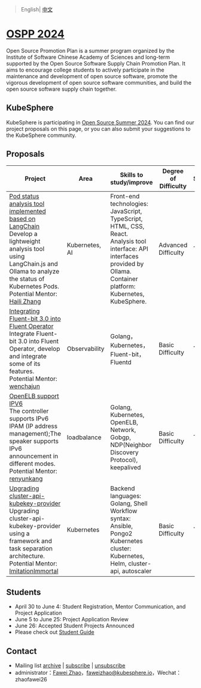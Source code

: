 > English| [中文](https://github.com/kubesphere/community/blob/master/sig-advocacy-and-outreach/ospp-2024/README_zh-CN.md)

# [OSPP 2024](https://summer-ospp.ac.cn/)

Open Source Promotion Plan is a summer program organized by the Institute of Software Chinese Academy of Sciences and long-term supported by the Open Source Software Supply Chain Promotion Plan. It aims to encourage college students to actively participate in the maintenance and development of open source software, promote the vigorous development of open source software communities, and build the open source software supply chain together.

## KubeSphere

KubeSphere is participating in [Open Source Summer 2024](https://summer-ospp.ac.cn/org/orgdetail/669ff0b7-2366-4bf3-8ffb-10f79089a45a?lang=zh). You can find our project proposals on this page, or you can also submit your suggestions to the KubeSphere community.

## Proposals

| Project                                                                                                                                                                           | Area           | Skills to study/improve                        | Degree of Difficulty | Student |
|------------------------------------------------------------------------------------------------------------------------------------------------------------------------------|--------------|---------------------------|----| --- |
| [Pod status analysis tool implemented based on LangChain](https://github.com/kubesphere/community/blob/master/sig-advocacy-and-outreach/ospp-2024/pod-state-analysis-tool-based-on-langchain.md) <br/>Develop a lightweight analysis tool using LangChain.js and Ollama to analyze the status of Kubernetes Pods.<br/>Potential Mentor: [Haili Zhang](https://github.com/webup) | Kubernetes, AI   | Front-end technologies: JavaScript, TypeScript, HTML, CSS, React.<br/>Analysis tool interface: API interfaces provided by Ollama.<br/>Container platform: Kubernetes, KubeSphere. | Advanced Difficulty |TBD|
| [Integrating Fluent-bit 3.0 into Fluent Operator](https://github.com/kubesphere/community/blob/master/sig-advocacy-and-outreach/ospp-2024/integrating-fluent-bit-3.0-into-fluent-operator.md) <br/>Integrate Fluent-bit 3.0 into Fluent Operator, develop and integrate some of its features.<br/>Potential Mentor: [wenchajun](https://github.com/wenchajun)  | Observability | Golang，Kubernetes，Fluent-bit，Fluentd | Basic Difficulty|TBD|
| [OpenELB support IPV6](https://github.com/kubesphere/community/blob/master/sig-advocacy-and-outreach/ospp-2024/openelb-support-ipv6.md) <br/>The controller supports IPv6 IPAM (IP address management);The speaker supports IPv6 announcement in different modes.<br/>Potential Mentor: [renyunkang](https://github.com/renyunkang/) | loadbalance   | Golang, Kubernetes, OpenELB, Network,  Gobgp, NDP(Neighbor Discovery Protocol), keepalived   | Basic Difficulty |TBD |
| [Upgrading cluster-api-kubekey-provider](https://github.com/kubesphere/community/blob/master/sig-advocacy-and-outreach/ospp-2024/upgrading-cluster-api-kubekey-provider.md) <br/>Upgrading cluster-api-kubekey-provider using a framework and task separation architecture.<br/>Potential Mentor: [ImitationImmortal ](https://github.com/ImitationImmortal) | Kubernetes   | Backend languages: Golang, Shell<br/>Workflow syntax: Ansible, Pongo2<br/>Kubernetes cluster: Kubernetes, Helm, cluster-api, autoscaler| Basic Difficulty | TBD |

## Students

* April 30 to June 4: Student Registration, Mentor Communication, and Project Application
* June 5 to June 25: Project Application Review
* June 26: Accepted Student Projects Announced
* Please check out [Student Guide](https://summer-ospp.ac.cn/help/student/)

## Contact

- Mailing list [archive](https://groups.google.com/group/kubesphere-sig-advocacy-and-outreach/topics) | [subscribe](mailto:kubesphere-sig-advocacy-and-outreach+subscribe@googlegroups.com) | [unsubscribe](mailto:kubesphere-sig-advocacy-and-outreach+unsubscribe@googlegroups.com)
- administrator：[Fawei Zhao](https://github.com/faweizhao26)，faweizhao@kubesphere.io，Wechat：zhaofawei26
